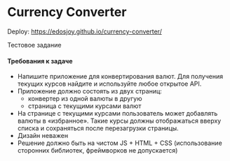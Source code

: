 # Currency Converter

Deploy: https://edosjoy.github.io/currency-converter/

Тестовое задание

#### Требования к задаче
* Напишите приложение для конвертирования валют. Для получения текущих курсов найдите и используйте любое открытое API.
* Приложение должно состоять из двух страниц:
  * конвертер из одной валюты в другую
  * страница с текущими курсами валют
* На странице с текущими курсами пользователь может добавлять валюты в «избранное». Такие курсы должны отображаться вверху списка и сохраняться после перезагрузки страницы.
* Дизайн неважен
* Решение должно быть на чистом JS + HTML + CSS (использование сторонних библиотек, фреймворков не допускается)

